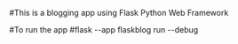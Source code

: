 #This is a blogging app using Flask Python Web Framework

#To run the app
#flask --app flaskblog run --debug
